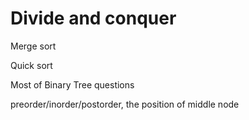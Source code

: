 # Divide and conquer

Merge sort

Quick sort

Most of Binary Tree questions

preorder/inorder/postorder, the position of middle node

